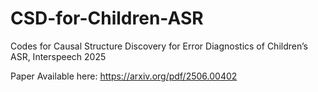 # CSD-for-Children-ASR
Codes for Causal Structure Discovery for Error Diagnostics of Children’s ASR, Interspeech 2025

Paper Available here: https://arxiv.org/pdf/2506.00402
